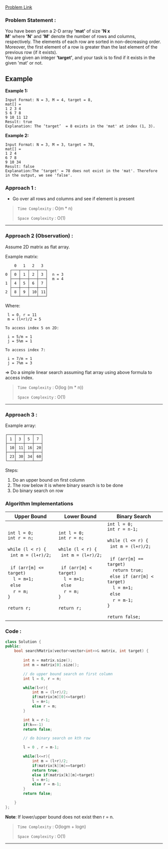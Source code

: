 
[Problem Link](https://leetcode.com/problems/search-a-2d-matrix/)

### Problem Statement : 
You have been given a 2-D array **'mat'** of size **'N x M'** where **'N'** and **'M'** denote the number of rows and columns, respectively. The elements of each row are sorted in non-decreasing order. Moreover, the first element of a row is greater than the last element of the previous row (if it exists). 
\
You are given an integer **‘target’**, and your task is to find if it exists in the given 'mat' or not.

## Example

**Example 1:**

```
Input Format: N = 3, M = 4, target = 8,
mat[] = 
1 2 3 4
5 6 7 8 
9 10 11 12
Result: true
Explanation: The ‘target’  = 8 exists in the 'mat' at index (1, 3).
```

**Example 2:**

```
Input Format: N = 3, M = 3, target = 78,
mat[] = 
1 2 4
6 7 8 
9 10 34
Result: false
Explanation:The ‘target' = 78 does not exist in the 'mat'. Therefore in the output, we see 'false'.
```


### Approach 1 :

- Go over all rows and columns and see if element is present

> `Time Complexity` : O(m * n)
> 
> `Space Complexity` : O(1)

---

###  Approach 2 (Observation) :

Assume 2D matrix as flat array.

Example matrix:

```
    0   1   2   3
  ┌───┬───┬───┬───┐
0 │ 0 │ 1 │ 2 │ 3 │  n = 3
  ├───┼───┼───┼───┤  m = 4
1 │ 4 │ 5 │ 6 │ 7 │
  ├───┼───┼───┼───┤
2 │ 8 │ 9 │ 10│ 11│
  └───┴───┴───┴───┘
```

Where:
```
 l = 0, r = 11
 m = (l+r)/2 = 5

To access index 5 on 2D:

 i = 5/m = 1
 j = 5%m = 1

To access index 7:

 i = 7/m = 1
 j = 7%m = 3
```


=> Do a simple linear search assuming flat array using above formula to access index.

> `Time Complexity` : O(log (m * n))
> 
> `Space Complexity` : O(1)

---

###  Approach 3 :

Example array:

```
┌───┬───┬───┬───┐
│ 1 │ 3 │ 5 │ 7 │
├───┼───┼───┼───┤
│ 10│ 11│ 16│ 20│
├───┼───┼───┼───┤
│ 23│ 30│ 34│ 60│
└───┴───┴───┴───┘
```

Steps:

1. Do an upper bound on first column
2. The row below it is where binary search is to be done
3. Do binary search on row

### Algorithm Implementations

| Upper Bound                                                                                                                                                                            | Lower Bound                                                                                                                                                                           | Binary Search                                                                                                                                                                                                                                          |
| -------------------------------------------------------------------------------------------------------------------------------------------------------------------------------------- | ------------------------------------------------------------------------------------------------------------------------------------------------------------------------------------- | ------------------------------------------------------------------------------------------------------------------------------------------------------------------------------------------------------------------------------------------------------ |
| `int l = 0;`<br>`int r = n;`<br><br>`while (l < r) {`<br>  `int m = (l+r)/2;`<br><br>  `if (arr[m] <= target)`<br>    `l = m+1;`<br>  `else`<br>    `r = m;`<br>`}`<br><br>`return r;` | `int l = 0;`<br>`int r = n;`<br><br>`while (l < r) {`<br>  `int m = (l+r)/2;`<br><br>  `if (arr[m] < target)`<br>    `l = m+1;`<br>  `else`<br>    `r = m;`<br>`}`<br><br>`return r;` | `int l = 0;`<br>`int r = n-1;`<br><br>`while (l <= r) {`<br>  `int m = (l+r)/2;`<br><br>  `if (arr[m] == target)`<br>    `return true;`<br>  `else if (arr[m] < target)`<br>    `l = m+1;`<br>  `else`<br>    `r = m-1;`<br>`}`<br><br>`return false;` |

### Code :

```cpp
class Solution {
public:
    bool searchMatrix(vector<vector<int>>& matrix, int target) {
        
        int n = matrix.size();
        int m = matrix[0].size();

        // do upper bound search on first column
        int l = 0, r = n;

        while(l<r){
            int m = (l+r)/2;
            if(matrix[m][0]<=target)
            l = m+1;
            else r = m;
        }

        int k = r-1;
        if(k==-1)
        return false;

        // do binary search on kth row

        l = 0 , r = m-1;

        while(l<=r){
            int m = (l+r)/2;
            if(matrix[k][m]==target)
            return true;
            else if(matrix[k][m]<target)
            l = m+1;
            else r = m-1;
        }
        return false;

    }
};
```


**Note**: If lower/upper bound does not exist then r = n.

> `Time Complexity` : O(logm + logn)
> 
> `Space Complexity` : O(1)

---
